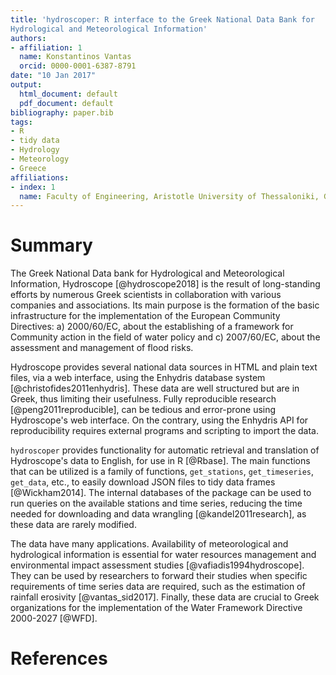 ```yaml
---
title: 'hydroscoper: R interface to the Greek National Data Bank for 
Hydrological and Meteorological Information'
authors:
- affiliation: 1
  name: Konstantinos Vantas
  orcid: 0000-0001-6387-8791
date: "10 Jan 2017"
output:
  html_document: default
  pdf_document: default
bibliography: paper.bib
tags:
- R
- tidy data
- Hydrology
- Meteorology
- Greece
affiliations:
- index: 1
  name: Faculty of Engineering, Aristotle University of Thessaloniki, Greece
---
```


# Summary

The Greek National Data bank for Hydrological and Meteorological Information, Hydroscope [@hydroscope2018] is the result of long-standing efforts by numerous Greek scientists in collaboration with various companies and associations. Its main purpose is the formation of the basic infrastructure for the implementation of the European Community Directives: a) 2000/60/EC, about the establishing of a framework for Community action in the field of water policy and c) 2007/60/EC, about the assessment and management of flood risks.

Hydroscope provides several national data sources in HTML and plain text files, via a web interface, using the Enhydris database system [@christofides2011enhydris]. These data are well structured but are in Greek, thus limiting their usefulness. Fully reproducible research [@peng2011reproducible], can be tedious and error-prone using Hydroscope's web interface. On the contrary, using the Enhydris API for reproducibility requires external programs and scripting to import the data.

`hydroscoper` provides functionality for automatic retrieval and translation of Hydroscope's data to English, for use in R [@Rbase]. The main functions that can be utilized is a family of functions, `get_stations`, `get_timeseries`, `get_data`, etc., to easily download JSON files to tidy data frames [@Wickham2014]. The internal databases of the package can be used to run queries on the available stations and time series, reducing the time needed for downloading and data wrangling [@kandel2011research], as these data are rarely modified.

The data have many applications. Availability of meteorological and hydrological information is essential for water resources management and environmental impact assessment studies [@vafiadis1994hydroscope]. They can be used by researchers to forward their studies when specific requirements of time series data are required, such as the estimation of rainfall erosivity [@vantas_sid2017]. Finally, these data are crucial to Greek organizations for the implementation of the Water Framework Directive 2000-2027 [@WFD].


# References

